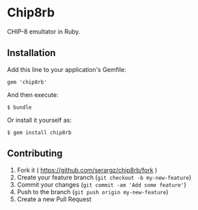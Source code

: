 # Chip8rb

CHIP-8 emultator in Ruby.

## Installation

Add this line to your application's Gemfile:

    gem 'chip8rb'

And then execute:

    $ bundle

Or install it yourself as:

    $ gem install chip8rb

## Contributing

1. Fork it ( https://github.com/serargz/chip8rb/fork )
2. Create your feature branch (`git checkout -b my-new-feature`)
3. Commit your changes (`git commit -am 'Add some feature'`)
4. Push to the branch (`git push origin my-new-feature`)
5. Create a new Pull Request
